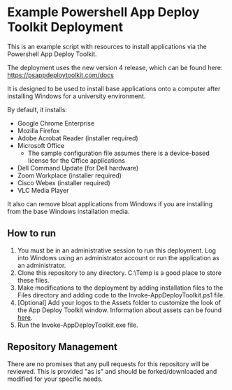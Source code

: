 # Example Powershell App Deploy Toolkit Deployment

This is an example script with resources to install applications via the Powershell App Deploy Toolkit.

The deployment uses the new version 4 release, which can be found here: https://psappdeploytoolkit.com/docs

It is designed to be used to install base applications onto a computer after installing Windows for a university environment. 

By default, it installs:
* Google Chrome Enterprise
* Mozilla Firefox
* Adobe Acrobat Reader (installer required)
* Microsoft Office
    * The sample configuration file assumes there is a device-based license for the Office applications
* Dell Command Update (for Dell hardware)
* Zoom Workplace (installer required)
* Cisco Webex (installer required)
* VLC Media Player

It also can remove bloat applications from Windows if you are installing from the base Windows installation media.

## How to run
1. You must be in an administrative session to run this deployment. Log into Windows using an administrator account or run the application as an administrator.
2. Clone this repository to any directory. C:\Temp is a good place to store these files.
3. Make modifications to the deployment by adding installation files to the Files directory and adding code to the Invoke-AppDeployToolkit.ps1 file.
4. [Optional] Add your logos to the Assets folder to customize the look of the App Deploy Toolkit window. Information about assets can be found [<ins>here</ins>](https://psappdeploytoolkit.com/docs/usage/customizing-deployments#assets).
5. Run the Invoke-AppDeployToolkit.exe file.

## Repository Management
There are no promises that any pull requests for this repository will be reviewed. This is provided "as is" and should be forked/downloaded and modified for your specific needs.